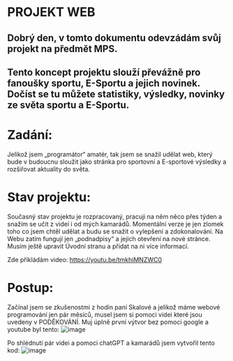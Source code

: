 # PROJEKT WEB
## Dobrý den, v tomto dokumentu odevzádám svůj projekt na předmět MPS.
## Tento koncept projektu slouží převážně pro fanoušky sportu, E-Sportu a jejich novinek. Dočíst se tu můžete statistiky, výsledky, novinky ze světa sportu a E-Sportu.

# Zadání:
Jelikož jsem „programátor“ amatér, tak jsem se snažil udělat web, který bude v budoucnu sloužit jako stránka pro sportovní a E-sportové výsledky a rozšiřovat aktuality do světa.
# Stav projektu:
Současný stav projektu je rozpracovaný, pracuji na něm něco přes týden a snažím se učit z videí i od mých kamarádů. Momentální verze je jen zlomek toho co jsem chtěl udělat a budu se snažit o vylepšení a zdokonalování. 
Na Webu zatím fungují jen „podnadpisy“ a jejich otevření na nové stránce.
Musím ještě upravit Úvodní stranu a přidat na ni více informací.

Zde přikládám video: https://youtu.be/tmkhiMNZWC0

# Postup: 
Začínal jsem se zkušenostmi z hodin paní Skalové a jelikož máme webové programování jen pár měsíců, musel jsem si pomoci videi které jsou uvedeny v PODĚKOVÁNÍ.
Muj úplně první výtvor bez pomoci google a youtube byl tento: ![image](https://github.com/tobkabramburek/projekt1web/assets/154604536/12fc3dec-7446-448c-83b1-006058b575b8)






Po shlédnutí pár videi a pomoci chatGPT a kamarádů jsem vytvořil tento kod: ![image](https://github.com/tobkabramburek/projekt1web/assets/154604536/53d3ec3e-2487-4f73-93c8-6528b69f1109)













